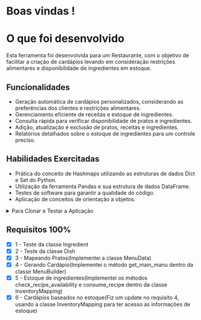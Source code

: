 # Boas vindas !
 # O que foi desenvolvido

Esta ferramenta foi desenvolvida para um Restaurante, com o objetivo de facilitar a criação de cardápios levando em consideração restrições alimentares e disponibilidade de ingredientes em estoque.

## Funcionalidades

- Geração automática de cardápios personalizados, considerando as preferências dos clientes e restrições alimentares.
- Gerenciamento eficiente de receitas e estoque de ingredientes.
- Consulta rápida para verificar disponibilidade de pratos e ingredientes.
- Adição, atualização e exclusão de pratos, receitas e ingredientes.
- Relatórios detalhados sobre o estoque de ingredientes para um controle preciso.

## Habilidades Exercitadas

- Prática do conceito de Hashmaps utilizando as estruturas de dados Dict e Set do Python.
- Utilização da ferramenta Pandas e sua estrutura de dados DataFrame.
- Testes de software para garantir a qualidade do código.
- Aplicação de conceitos de orientação a objetos.

<details><summary> Para Clonar e Testar a Aplicação</summary>
<br>

1. Para clonar a aplicação:

```
git clone git@github.com:georgia-rocha/restaurant-orders.git
```

2. Para entrar no diretório do projeto:
```
 cd restaurant-orders
```

3.  Para criar um ambiente virtual para o projeto:
```
python3 -m venv .venv && source .venv/bin/activate
```

4. Instale as dependências:
```
python3 -m pip install -r dev-requirements.txt
```

5. Executar os testes:
```
python3 -m pytest
```
O arquivo `pyproject.toml` já configura corretamente o pytest. Entretanto, caso você tenha problemas com isso e queira explicitamente uma saída completa, o comando é:

```bash
python3 -m pytest -s -vv
```

Caso precise executar apenas um arquivo de testes basta executar o comando:

```bash
python3 -m pytest tests/nome_do_arquivo.py
```

Caso precise executar apenas uma função de testes basta executar o comando:

```bash
python3 -m pytest -k nome_da_func_de_tests
```

Se desejar rodar os testes de um arquivo específico, execute com `-x nome_do_arquivo`

```bash
python -m pytest -x tests/test_jobs.py
```

Para executar um teste específico de um arquivo, basta executar o comando:

```bash
python -m pytest -x tests/nome_do_arquivo.py::test_nome_do_teste
```

Se quiser saber mais sobre a instalação de dependências com `pip`, veja esse [artigo](https://medium.com/python-pandemonium/better-python-dependency-and-package-management-b5d8ea29dff1).
</details>

## Requisitos 100%

- [x] 1 - Teste da classe Ingredient
- [x] 2 - Teste da classe Dish
- [x] 3 - Mapeando Pratos(Implementei a classe MenuData)
- [x] 4 - Gerando Cardápio(Implementei o método get_main_manu dentro da classe MenuBuilder)
- [x] 5 - Estoque de ingredientes(Implementei os métodos check_recipe_availability e consume_recipe dentro da classe InventoryMapping)
- [x] 6 - Cardápios baseados no estoque(Fiz um update no requisito 4, usando a classe InventoryMapping para ter acesso as informações de estoque)